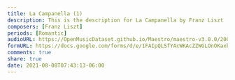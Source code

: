 ```yaml
---
title: La Campanella (1)
description: This is the description for La Campanella by Franz Liszt
composers: [Franz Liszt]
periods: [Romantic]
audioURL: https://OpenMusicDataset.github.io/Maestro/maestro-v3.0.0/2008/MIDI-Unprocessed_09_R1_2008_01-05_ORIG_MID--AUDIO_09_R1_2008_wav--3.midi
formURL: https://docs.google.com/forms/d/e/1FAIpQLSfYAcWKAcZZWGLOnOKaxbew8R7OHh37_kI8nTZiZMOclo5heg/viewform
comments: true
share: true
date: 2021-08-08T07:43:13-06:00
---
```

